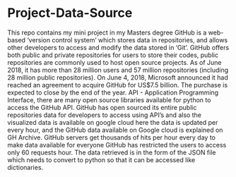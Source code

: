 # Project-Data-Source
This repo contains my mini project in my Masters degree
GitHub is a web-based ‘version control system’ which stores data in repositories, and allows other developers to access and modify the data stored in ‘Git’.  GitHub offers both public and private repositories for users to store their codes, public repositories are commonly used to host open source projects. As of June 2018, it has more than 28 million users and 57 million repositories (including 28 million public repositories). On June 4, 2018, Microsoft announced it had reached an agreement to acquire GitHub for US$7.5 billion. The purchase is expected to close by the end of the year.
API - Application Programming Interface, there are many open source libraries available for python to access the GitHub API. GitHub has open sourced its entire public repositories data for developers to access using API’s and also the visualized data is available on google cloud here the data is updated per every hour, and the GitHub data available on Google cloud is explained on GH Archive. GitHub servers get thousands of hits per hour every day to make data available for everyone GitHub has restricted the users to access only 60 requests hour. The data retrieved is in the form of the JSON file which needs to convert to python so that it can be accessed like dictionaries.
